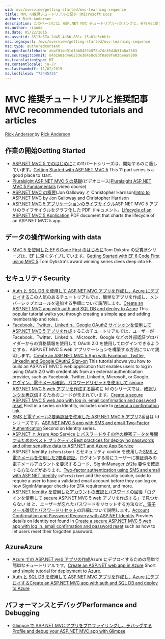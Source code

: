 ```yaml
---
uid: mvc/overview/getting-started/mvc-learning-sequence
title: MVC の推奨チュートリアルと記事 |Microsoft Docs
author: Rick-Anderson
description: このページには、ASP.NET MVC チュートリアルへのリンクと、それらに従うための推奨される手順が含まれています。
ms.author: riande
ms.date: 05/22/2015
ms.assetid: 8513a57a-2d45-4d6b-881c-15a01c5cbb1c
msc.legacyurl: /mvc/overview/getting-started/mvc-learning-sequence
msc.type: authoredcontent
ms.openlocfilehash: abaf01ed91dfab8429b872b74c30d4b31a8a2583
ms.sourcegitcommit: 84b1681d4e6253e30468c8df8a09fe03beea9309
ms.translationtype: MT
ms.contentlocale: ja-JP
ms.lasthandoff: 11/02/2019
ms.locfileid: "73445735"
---
```

# <a name="mvc-recommended-tutorials-and-articles"></a><span data-ttu-id="74602-103">MVC 推奨チュートリアルと推奨記事</span><span class="sxs-lookup"><span data-stu-id="74602-103">MVC recommended tutorials and articles</span></span>

<span data-ttu-id="74602-104">[Rick Anderson]((https://twitter.com/RickAndMSFT))</span><span class="sxs-lookup"><span data-stu-id="74602-104">by [Rick Anderson]((https://twitter.com/RickAndMSFT))</span></span>

<a id="pwd"></a>
## <a name="getting-started"></a><span data-ttu-id="74602-105">作業の開始</span><span class="sxs-lookup"><span data-stu-id="74602-105">Getting Started</span></span>

- <span data-ttu-id="74602-106">[ASP.NET MVC 5 でのはじめに](introduction/getting-started.md)この11パートシリーズは、開始するのに適しています。</span><span class="sxs-lookup"><span data-stu-id="74602-106">[Getting Started with ASP.NET MVC 5](introduction/getting-started.md) This 11 part series is a good place to start.</span></span>
- <span data-ttu-id="74602-107">[Pluralsight ASP.NET MVC 5 の基礎](https://pluralsight.com/training/Player?author=scott-allen&amp;name=aspdotnet-mvc5-fundamentals-m1-introduction&amp;mode=live&amp;clip=0&amp;course=aspdotnet-mvc5-fundamentals)(ビデオコース)</span><span class="sxs-lookup"><span data-stu-id="74602-107">[Pluralsight ASP.NET MVC 5 Fundamentals](https://pluralsight.com/training/Player?author=scott-allen&amp;name=aspdotnet-mvc5-fundamentals-m1-introduction&amp;mode=live&amp;clip=0&amp;course=aspdotnet-mvc5-fundamentals) (video course)</span></span>
- <span data-ttu-id="74602-108">[ASP.NET MVC の概要](https://channel9.msdn.com/Series/Introduction-to-ASP-NET-MVC)(Jon Galloway と Christopher Harrison)</span><span class="sxs-lookup"><span data-stu-id="74602-108">[Intro to ASP.NET MVC](https://channel9.msdn.com/Series/Introduction-to-ASP-NET-MVC) by Jon Galloway and Christopher Harrison</span></span>
- <span data-ttu-id="74602-109">[ASP.NET MVC 5 アプリケーションのライフサイクル](lifecycle-of-an-aspnet-mvc-5-application.md)ASP.NET MVC 5 アプリのライフサイクルをグラフ化した PDF ドキュメント。</span><span class="sxs-lookup"><span data-stu-id="74602-109">[Lifecycle of an ASP.NET MVC 5 Application](lifecycle-of-an-aspnet-mvc-5-application.md) PDF document that charts the lifecycle of an ASP.NET MVC 5 app.</span></span>

<a id="con"></a>
## <a name="working-with-data"></a><span data-ttu-id="74602-110">データの操作</span><span class="sxs-lookup"><span data-stu-id="74602-110">Working with data</span></span>

- <span data-ttu-id="74602-111">[MVC 5 を使用した EF 6 Code First のはじめに](getting-started-with-ef-using-mvc/creating-an-entity-framework-data-model-for-an-asp-net-mvc-application.md)Tom Dykstra の受賞歴シリーズは、EF に深くダイブしています。</span><span class="sxs-lookup"><span data-stu-id="74602-111">[Getting Started with EF 6 Code First using MVC 5](getting-started-with-ef-using-mvc/creating-an-entity-framework-data-model-for-an-asp-net-mvc-application.md) Tom Dykstra's award winning series dives deep into EF.</span></span>

<a id="wj"></a>
## <a name="security"></a><span data-ttu-id="74602-112">セキュリティ</span><span class="sxs-lookup"><span data-stu-id="74602-112">Security</span></span>

- <span data-ttu-id="74602-113">[Auth と SQL DB を使用して ASP.NET MVC アプリを作成し、Azure にデプロイする](https://azure.microsoft.com/documentation/articles/web-sites-dotnet-deploy-aspnet-mvc-app-membership-oauth-sql-database/)この人気のあるチュートリアルでは、簡単なアプリを作成し、メンバーシップとロールを追加する手順について説明します。</span><span class="sxs-lookup"><span data-stu-id="74602-113">[Create an ASP.NET MVC app with auth and SQL DB and deploy to Azure](https://azure.microsoft.com/documentation/articles/web-sites-dotnet-deploy-aspnet-mvc-app-membership-oauth-sql-database/) This popular tutorial walks you through creating a simple app and adding membership and roles.</span></span>
- <span data-ttu-id="74602-114">[Facebook、Twitter、LinkedIn、Google OAuth2 サインオンを使用して ASP.NET MVC 5 アプリを作成](../security/create-an-aspnet-mvc-5-app-with-facebook-and-google-oauth2-and-openid-sign-on.md)するこのチュートリアルでは、ユーザーが Facebook、Twitter、LinkedIn、Microsoft、Google などの外部認証プロバイダーからの資格情報を使用して OAuth 2.0 を使用してログインできるようにする、ASP.NET MVC 5 web アプリケーションを構築する方法について説明します。</span><span class="sxs-lookup"><span data-stu-id="74602-114">[Create an ASP.NET MVC 5 App with Facebook, Twitter, LinkedIn and Google OAuth2 Sign-on](../security/create-an-aspnet-mvc-5-app-with-facebook-and-google-oauth2-and-openid-sign-on.md) This tutorial shows you how to build an ASP.NET MVC 5 web application that enables users to log in using OAuth 2.0 with credentials from an external authentication provider, such as Facebook, Twitter, LinkedIn, Microsoft, or Google.</span></span>
- <span data-ttu-id="74602-115">[ログイン、電子メール確認、パスワードリセットを使用して secure ASP.NET MVC 5 web アプリを作成する](../security/create-an-aspnet-mvc-5-web-app-with-email-confirmation-and-password-reset.md)最初に Id のシリーズでは、[確認リンクを再送信](../security/create-an-aspnet-mvc-5-web-app-with-email-confirmation-and-password-reset.md#rsend)するためのコードが含まれています。</span><span class="sxs-lookup"><span data-stu-id="74602-115">[Create a secure ASP.NET MVC 5 web app with log in, email confirmation and password reset](../security/create-an-aspnet-mvc-5-web-app-with-email-confirmation-and-password-reset.md) First in a series on Identity, includes code to [resend a confirmation link](../security/create-an-aspnet-mvc-5-web-app-with-email-confirmation-and-password-reset.md#rsend).</span></span>
- <span data-ttu-id="74602-116">[SMS と電子メール2要素認証を使用した ASP.NET MVC 5 アプリ](../security/aspnet-mvc-5-app-with-sms-and-email-two-factor-authentication.md)2番目は Id シリーズです。</span><span class="sxs-lookup"><span data-stu-id="74602-116">[ASP.NET MVC 5 app with SMS and email Two-Factor Authentication](../security/aspnet-mvc-5-app-with-sms-and-email-two-factor-authentication.md) Second on Identity series.</span></span>
- [<span data-ttu-id="74602-117">ASP.NET と Azure App Service にパスワードやその他の機密データを展開するためのベスト プラクティス</span><span class="sxs-lookup"><span data-stu-id="74602-117">Best practices for deploying passwords and other sensitive data to ASP.NET and Azure App Service</span></span>](../../../identity/overview/features-api/best-practices-for-deploying-passwords-and-other-sensitive-data-to-aspnet-and-azure.md)
- <span data-ttu-id="74602-118">ASP.NET Identity `isPersistent` とセキュリティ cookie を使用した[SMS と電子メールを使用した2要素認証](../../../identity/overview/features-api/two-factor-authentication-using-sms-and-email-with-aspnet-identity.md)。ログオンする前にユーザーに検証済みの電子メールアカウントを要求するコード、SignInManager が2fa 要件を確認する方法などがあります。</span><span class="sxs-lookup"><span data-stu-id="74602-118">[Two-factor authentication using SMS and email with ASP.NET Identity](../../../identity/overview/features-api/two-factor-authentication-using-sms-and-email-with-aspnet-identity.md) `isPersistent` and the security cookie, code to require a user to have a validated email account before they can log on, how SignInManager checks for 2FA requirement, and more.</span></span>
- <span data-ttu-id="74602-119">[ASP.NET Identity を使用したアカウントの確認とパスワードの回復](../../../identity/overview/features-api/account-confirmation-and-password-recovery-with-aspnet-identity.md)「ログインを使用して secure ASP.NET MVC 5 web アプリを作成する」で見つからない Id と、ユーザーが忘れたパスワードをリセットする方法など[、電子メール確認とパスワードリセット](../security/create-an-aspnet-mvc-5-web-app-with-email-confirmation-and-password-reset.md)の詳細について説明します。</span><span class="sxs-lookup"><span data-stu-id="74602-119">[Account Confirmation and Password Recovery with ASP.NET Identity](../../../identity/overview/features-api/account-confirmation-and-password-recovery-with-aspnet-identity.md) Provides details on Identity not found in [Create a secure ASP.NET MVC 5 web app with log in, email confirmation and password reset](../security/create-an-aspnet-mvc-5-web-app-with-email-confirmation-and-password-reset.md) such as how to let users reset their forgotten password.</span></span>

<a id="da"></a>
## <a name="azure"></a><span data-ttu-id="74602-120">Azure</span><span class="sxs-lookup"><span data-stu-id="74602-120">Azure</span></span>

- <span data-ttu-id="74602-121">[Azure での ASP.NET web アプリの作成](https://azure.microsoft.com/documentation/articles/web-sites-dotnet-get-started/)Azure にデプロイするための簡単で簡単なチュートリアルです。</span><span class="sxs-lookup"><span data-stu-id="74602-121">[Create an ASP.NET web app in Azure](https://azure.microsoft.com/documentation/articles/web-sites-dotnet-get-started/) Short and simple tutorial for deployment to Azure.</span></span>
- [<span data-ttu-id="74602-122">Auth と SQL DB を使用して ASP.NET MVC アプリを作成し、Azure にデプロイする</span><span class="sxs-lookup"><span data-stu-id="74602-122">Create an ASP.NET MVC app with auth and SQL DB and deploy to Azure</span></span>](https://azure.microsoft.com/documentation/articles/web-sites-dotnet-deploy-aspnet-mvc-app-membership-oauth-sql-database/)

<a id="perf"></a>
## <a name="performance-and-debugging"></a><span data-ttu-id="74602-123">パフォーマンスとデバッグ</span><span class="sxs-lookup"><span data-stu-id="74602-123">Performance and Debugging</span></span>

- [<span data-ttu-id="74602-124">Glimpse で ASP.NET MVC アプリをプロファイリングし、デバッグする</span><span class="sxs-lookup"><span data-stu-id="74602-124">Profile and debug your ASP.NET MVC app with Glimpse</span></span>](../performance/profile-and-debug-your-aspnet-mvc-app-with-glimpse.md)
